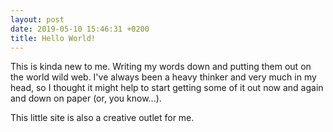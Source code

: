 ```yaml
---
layout: post
date: 2019-05-10 15:46:31 +0200
title: Hello World!
---
```


This is kinda new to me. Writing my words down and putting them out on the world wild web. I've always been a heavy thinker and very much in my head, so I thought it might help to start getting some of it out now and again and down on paper (or, you know...).

This little site is also a creative outlet for me.